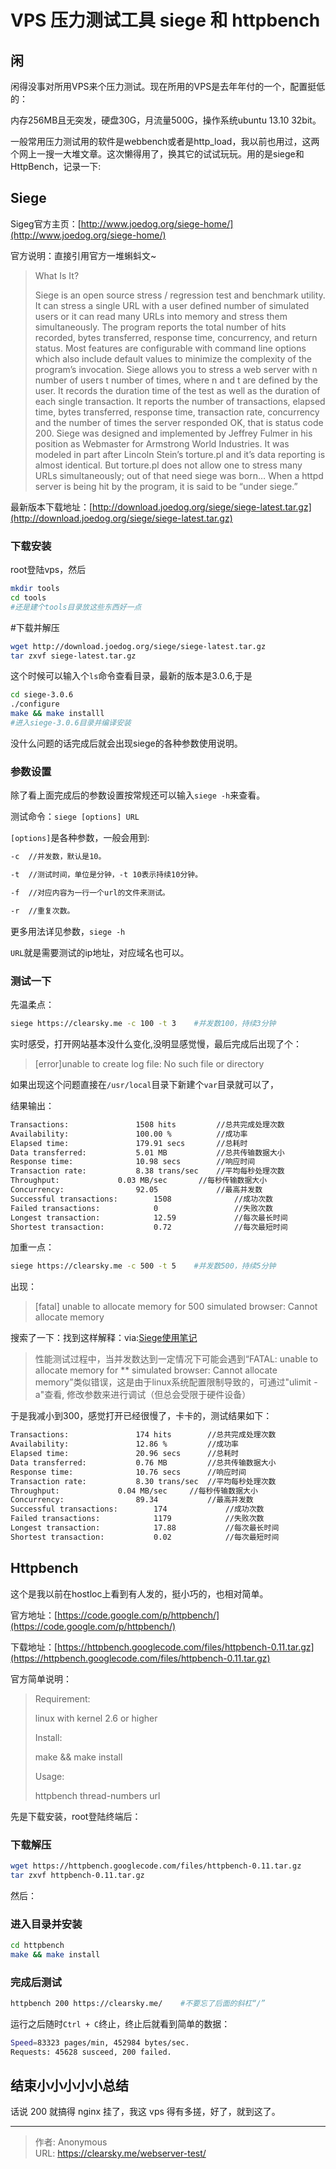 # VPS 压力测试工具 siege 和 httpbench


## 闲

闲得没事对所用VPS来个压力测试。现在所用的VPS是去年年付的一个，配置挺低的：

内存256MB且无突发，硬盘30G，月流量500G，操作系统ubuntu 13.10 32bit。

一般常用压力测试用的软件是webbench或者是http_load，我以前也用过，这两个网上一搜一大堆文章。这次懒得用了，换其它的试试玩玩。用的是siege和HttpBench，记录一下:

## Siege

Sigeg官方主页：[http://www.joedog.org/siege-home/](http://www.joedog.org/siege-home/)

官方说明：直接引用官方一堆蝌蚪文~

> What Is It?
>
> Siege is an open source stress / regression test and benchmark utility. It can stress a single URL with a user defined number of simulated users or it can read many URLs into memory and stress them simultaneously. The program reports the total number of hits recorded, bytes transferred, response time, concurrency, and return status. Most features are configurable with command line options which also include default values to minimize the complexity of the program’s invocation. Siege allows you to stress a web server with n number of users t number of times, where n and t are defined by the user. It records the duration time of the test as well as the duration of each single transaction. It reports the number of transactions, elapsed time, bytes transferred, response time, transaction rate, concurrency and the number of times the server responded OK, that is status code 200\. Siege was designed and implemented by Jeffrey Fulmer in his position as Webmaster for Armstrong World Industries. It was modeled in part after Lincoln Stein’s torture.pl and it’s data reporting is almost identical. But torture.pl does not allow one to stress many URLs simultaneously; out of that need siege was born… When a httpd server is being hit by the program, it is said to be “under siege.”


最新版本下载地址：[http://download.joedog.org/siege/siege-latest.tar.gz](http://download.joedog.org/siege/siege-latest.tar.gz)

### 下载安装

root登陆vps，然后

```bash
mkdir tools
cd tools
#还是建个tools目录放这些东西好一点
```

#下载并解压

```bash
wget http://download.joedog.org/siege/siege-latest.tar.gz
tar zxvf siege-latest.tar.gz
```

这个时候可以输入个`ls`命令查看目录，最新的版本是3.0.6,于是

```bash
cd siege-3.0.6
./configure
make && make installl
#进入siege-3.0.6目录并编译安装
```

没什么问题的话完成后就会出现siege的各种参数使用说明。

### 参数设置

除了看上面完成后的参数设置按常规还可以输入`siege -h`来查看。

测试命令：`siege [options] URL`

`[options]`是各种参数，一般会用到:

```bash
-c  //并发数，默认是10。

-t  //测试时间，单位是分钟，-t 10表示持续10分钟。

-f  //对应内容为一行一个url的文件来测试。

-r  //重复次数。
```

更多用法详见参数，`siege -h`

`URL`就是需要测试的ip地址，对应域名也可以。

### 测试一下

先温柔点：

```bash
siege https://clearsky.me -c 100 -t 3    #并发数100，持续3分钟
```

实时感受，打开网站基本没什么变化,没明显感觉慢，最后完成后出现了个：

>[error]unable to create log file: No such file or directory

如果出现这个问题直接在`/usr/local`目录下新建个`var`目录就可以了，

结果输出：

```bash
Transactions:		        1508 hits         //总共完成处理次数
Availability:		        100.00 %          //成功率
Elapsed time:		        179.91 secs       //总耗时
Data transferred:	        5.01 MB           //总共传输数据大小
Response time:		        10.98 secs        //响应时间
Transaction rate:	        8.38 trans/sec    //平均每秒处理次数
Throughput:		        0.03 MB/sec       //每秒传输数据大小
Concurrency:		        92.05             //最高并发数
Successful transactions:        1508              //成功次数
Failed transactions:	        0                 //失败次数
Longest transaction:	        12.59             //每次最长时间
Shortest transaction:	        0.72              //每次最短时间
```

加重一点：

```bash
siege https://clearsky.me -c 500 -t 5    #并发数500，持续5分钟
```

出现：

>[fatal] unable to allocate memory for 500 simulated browser: Cannot allocate memory

搜索了一下：找到这样解释：via:[Siege使用笔记](http://www.iteye.com/topic/1123465)

> 性能测试过程中，当并发数达到一定情况下可能会遇到“FATAL: unable to allocate memory for ** simulated browser: Cannot allocate memory”类似错误，这是由于linux系统配置限制导致的，可通过"ulimit -a"查看, 修改参数来进行调试（但总会受限于硬件设备）

于是我减小到300，感觉打开已经很慢了，卡卡的，测试结果如下：

```bash
Transactions:		        174 hits        //总共完成处理次数    
Availability:		        12.86 %         //成功率
Elapsed time:		        20.96 secs      //总耗时
Data transferred:	        0.76 MB         //总共传输数据大小
Response time:		        10.76 secs      //响应时间
Transaction rate:	        8.30 trans/sec  //平均每秒处理次数
Throughput:		        0.04 MB/sec     //每秒传输数据大小
Concurrency:		        89.34           //最高并发数
Successful transactions:        174             //成功次数
Failed transactions:	        1179            //失败次数
Longest transaction:	        17.88           //每次最长时间
Shortest transaction:	        0.02            //每次最短时间
```

## Httpbench

这个是我以前在hostloc上看到有人发的，挺小巧的，也相对简单。

官方地址：[https://code.google.com/p/httpbench/](https://code.google.com/p/httpbench/)

下载地址：[https://httpbench.googlecode.com/files/httpbench-0.11.tar.gz](https://httpbench.googlecode.com/files/httpbench-0.11.tar.gz)

官方简单说明：
> Requirement:
>
> linux with kernel 2.6 or higher
>
> Install:
>
> make && make install
>
> Usage:
>
> httpbench thread-numbers url

先是下载安装，root登陆终端后：

### 下载解压

```bash
wget https://httpbench.googlecode.com/files/httpbench-0.11.tar.gz
tar zxvf httpbench-0.11.tar.gz
```

然后：

### 进入目录并安装
```bash
cd httpbench
make && make install
```

### 完成后测试

```bash
httpbench 200 https://clearsky.me/    #不要忘了后面的斜杠“/”
```

运行之后随时`Ctrl + C`终止，终止后就看到简单的数据：

```bash
Speed=83323 pages/min, 452984 bytes/sec.
Requests: 45628 susceed, 200 failed.
```
## 结束小小小小小总结

话说 200 就搞得 nginx 挂了，我这 vps 得有多搓，好了，就到这了。


---

> 作者: Anonymous  
> URL: https://clearsky.me/webserver-test/  

